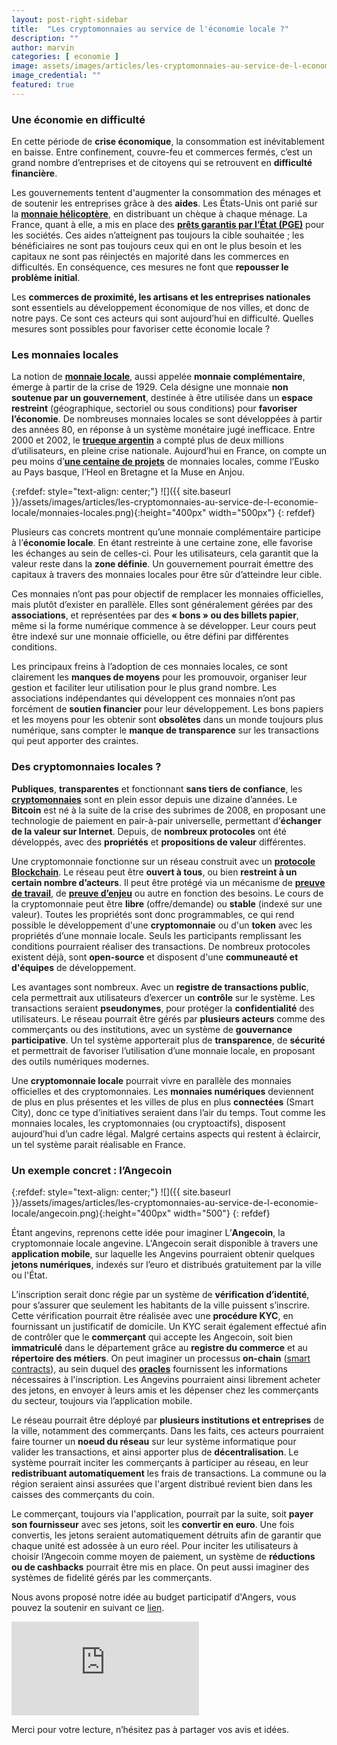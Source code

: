 ```yaml
---
layout: post-right-sidebar
title:  "Les cryptomonnaies au service de l'économie locale ?"
description: ""
author: marvin
categories: [ economie ]
image: assets/images/articles/les-cryptomonnaies-au-service-de-l-economie-locale/1.png
image_credential: ""
featured: true
---
```


### Une économie en difficulté

En cette période de **crise économique**, la consommation est inévitablement en baisse. Entre confinement, couvre-feu et commerces fermés, c’est un grand nombre d’entreprises et de citoyens qui se retrouvent en **difficulté financière**. 

Les gouvernements tentent d'augmenter la consommation des ménages et de soutenir les entreprises grâce à des **aides**. Les États-Unis ont parié sur la [**monnaie hélicoptère**](https://fr.wikipedia.org/wiki/Monnaie_h%C3%A9licopt%C3%A8re), en distribuant un chèque à chaque ménage. La France, quant à elle, a mis en place des [**prêts garantis par l’État (PGE)**](https://www.economie.gouv.fr/covid19-soutien-entreprises/pret-garanti-par-letat) pour les sociétés. Ces aides n’atteignent pas toujours la cible souhaitée ; les bénéficiaires ne sont pas toujours ceux qui en ont le plus besoin et les capitaux ne sont pas réinjectés en majorité dans les commerces en difficultés. En conséquence, ces mesures ne font que **repousser le problème initial**.

Les **commerces de proximité, les artisans et les entreprises nationales** sont essentiels au développement économique de nos villes, et donc de notre pays. Ce sont ces acteurs qui sont aujourd’hui en difficulté. Quelles mesures sont possibles pour favoriser cette économie locale ? 

### Les monnaies locales

La notion de [**monnaie locale**](https://fr.wikipedia.org/wiki/Monnaie_locale), aussi appelée **monnaie complémentaire**, émerge à partir de la crise de 1929. Cela désigne une monnaie **non soutenue par un gouvernement**, destinée à être utilisée dans un **espace restreint** (géographique, sectoriel ou sous conditions) pour **favoriser l’économie**. De nombreuses monnaies locales se sont développées à partir des années 80, en réponse à un système monétaire jugé inefficace. Entre 2000 et 2002, le [**trueque argentin**](https://www.franceculture.fr/oeuvre/monnaies-locales-et-economie-populaire-en-argentine) a compté plus de deux millions d’utilisateurs, en pleine crise nationale. Aujourd’hui en France, on compte un peu moins d’[**une centaine de projets**](https://fr.wikipedia.org/wiki/Liste_des_monnaies_locales_compl%C3%A9mentaires_en_France) de monnaies locales, comme l’Eusko au Pays basque, l’Heol en Bretagne et la Muse en Anjou.

{:refdef: style="text-align: center;"}
![]({{ site.baseurl }}/assets/images/articles/les-cryptomonnaies-au-service-de-l-economie-locale/monnaies-locales.png){:height="400px" width="500px"}
{: refdef}

Plusieurs cas concrets montrent qu’une monnaie complémentaire participe à l’**économie locale**. En étant restreinte à une certaine zone, elle favorise les échanges au sein de celles-ci. Pour les utilisateurs, cela garantit que la valeur reste dans la **zone définie**. Un gouvernement pourrait émettre des capitaux à travers des monnaies locales pour être sûr d’atteindre leur cible. 

Ces monnaies n’ont pas pour objectif de remplacer les monnaies officielles, mais plutôt d’exister en parallèle. Elles sont généralement gérées par des **associations**, et représentées par des **« bons » ou des billets papier**, même si la forme numérique commence à se développer. Leur cours peut être indexé sur une monnaie officielle, ou être défini par différentes conditions.

Les principaux freins à l’adoption de ces monnaies locales, ce sont clairement les **manques de moyens** pour les promouvoir, organiser leur gestion et faciliter leur utilisation pour le plus grand nombre. Les associations indépendantes qui développent ces monnaies n’ont pas forcément de **soutien financier** pour leur développement. Les bons papiers et les moyens pour les obtenir sont **obsolètes** dans un monde toujours plus numérique, sans compter le **manque de transparence** sur les transactions qui peut apporter des craintes. 

### Des cryptomonnaies locales ?

**Publiques**, **transparentes** et fonctionnant **sans tiers de confiance**, les [**cryptomonnaies**](https://fr.wikipedia.org/wiki/Cryptomonnaie) sont en plein essor depuis une dizaine d’années. Le **Bitcoin** est né à la suite de la crise des subrimes de 2008, en proposant une technologie de paiement en pair-à-pair universelle, permettant d’**échanger de la valeur sur Internet**. Depuis, de **nombreux protocoles** ont été développés, avec des **propriétés** et **propositions de valeur** différentes. 

Une cryptomonnaie fonctionne sur un réseau construit avec un [**protocole Blockchain**](https://fr.wikipedia.org/wiki/Blockchain). Le réseau peut être **ouvert à tous**, ou bien **restreint à un certain nombre d’acteurs**. Il peut être protégé via un mécanisme de [**preuve de travail**](https://fr.wikipedia.org/wiki/Preuve_de_travail), de [**preuve d’enjeu**](https://fr.wikipedia.org/wiki/Preuve_d%27enjeu) ou autre en fonction des besoins. Le cours de la cryptomonnaie peut être **libre** (offre/demande) ou **stable** (indexé sur une valeur). Toutes les propriétés sont donc programmables, ce qui rend possible le développement d'une **cryptomonnaie** ou d'un **token** avec les propriétés d’une monnaie locale. Seuls les participants remplissant les conditions pourraient réaliser des transactions. De nombreux protocoles existent déjà, sont **open-source** et disposent d'une **communeauté et d'équipes** de développement. 

Les avantages sont nombreux. Avec un **registre de transactions public**, cela permettrait aux utilisateurs d’exercer un **contrôle** sur le système. Les transactions seraient **pseudonymes**, pour protéger la **confidentialité** des utilisateurs. Le réseau pourrait être gérés par **plusieurs acteurs** comme des commerçants ou des institutions, avec un système de **gouvernance participative**. Un tel système apporterait plus de **transparence**, de **sécurité** et permettrait de favoriser l’utilisation d’une monnaie locale, en proposant des outils numériques modernes.

Une **cryptomonnaie locale** pourrait vivre en parallèle des monnaies officielles et des cryptomonnaies. Les **monnaies numériques** deviennent de plus en plus présentes et les villes de plus en plus **connectées** (Smart City), donc ce type d’initiatives seraient dans l’air du temps. Tout comme les monnaies locales, les cryptomonnaies (ou cryptoactifs), disposent aujourd’hui d’un cadre légal. Malgré certains aspects qui restent à éclaircir, un tel système parait réalisable en France. 

### Un exemple concret : l’Angecoin

{:refdef: style="text-align: center;"}
![]({{ site.baseurl }}/assets/images/articles/les-cryptomonnaies-au-service-de-l-economie-locale/angecoin.png){:height="400px" width="500"}
{: refdef}

Étant angevins, reprenons cette idée pour imaginer L’**Angecoin**, la cryptomonnaie locale angevine. L'Angecoin serait disponible à travers une **application mobile**, sur laquelle les Angevins pourraient obtenir quelques **jetons numériques**, indexés sur l’euro et distribués gratuitement par la ville ou l'État. 

L’inscription serait donc régie par un système de **vérification d’identité**, pour s’assurer que seulement les habitants de la ville puissent s’inscrire. Cette vérification pourrait être réalisée avec une **procédure KYC**, en fournissant un justificatif de domicile. Un KYC serait également effectué afin de contrôler que le **commerçant** qui accepte les Angecoin, soit bien **immatriculé** dans le département grâce au **registre du commerce** et au **répertoire des métiers**. On peut imaginer un processus **on-chain** ([smart contracts](https://fr.wikipedia.org/wiki/Contrat_intelligent)), au sein duquel des [**oracles**](https://fr.wikipedia.org/wiki/Oracle_de_blockchain) fournissent les informations nécessaires à l'inscription. Les Angevins pourraient ainsi librement acheter des jetons, en envoyer à leurs amis et les dépenser chez les commerçants du secteur, toujours via l’application mobile.

Le réseau pourrait être déployé par **plusieurs institutions et entreprises** de la ville, notamment des commerçants. Dans les faits, ces acteurs pourraient faire tourner un **noeud du réseau** sur leur système informatique pour valider les transactions, et ainsi apporter plus de **décentralisation**. Le système pourrait inciter les commerçants à participer au réseau, en leur **redistribuant automatiquement** les frais de transactions. La commune ou la région seraient ainsi assurées que l'argent distribué revient bien dans les caisses des commerçants du coin. 

Le commerçant, toujours via l'application, pourrait par la suite, soit **payer son fournisseur** avec ses jetons, soit les **convertir en euro**. Une fois convertis, les jetons seraient automatiquement détruits afin de garantir que chaque unité est adossée à un euro réel. Pour inciter les utilisateurs à choisir l’Angecoin comme moyen de paiement, un système de **réductions ou de cashbacks** pourrait être mis en place. On peut aussi imaginer des systèmes de fidelité gérés par les commerçants.

Nous avons proposé notre idée au budget participatif d'Angers, vous pouvez la soutenir en suivant ce [lien](https://ecrivons.angers.fr/processes/BP2021/f/351/proposals/2123). 

<script src="https://ecrivons.angers.fr/processes/BP2021/f/351/proposals/2123/embed.js"></script>
<noscript><iframe src="https://ecrivons.angers.fr/processes/BP2021/f/351/proposals/2123/embed.html" frameborder="0" scrolling="vertical"></iframe></noscript> 

Merci pour votre lecture, n’hésitez pas à partager vos avis et idées. 
